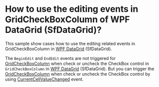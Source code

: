 # How to use the editing events in GridCheckBoxColumn of WPF DataGrid (SfDataGrid)?

This sample show cases how to use the editing related events in GridCheckBoxColumn in [WPF DataGrid](https://www.syncfusion.com/wpf-controls/datagrid) (SfDataGrid).

The `BeginEdit` and `EndEdit` events are not triggered for [GridCheckBoxColumn](https://help.syncfusion.com/cr/wpf/Syncfusion.UI.Xaml.Grid.GridCheckBoxColumn.html) when check or uncheck the CheckBox control in `GridCheckBoxColumn` in [WPF DataGrid](https://www.syncfusion.com/wpf-controls/datagrid) (SfDataGrid). But you can trigger the [GridCheckBoxColumn](https://help.syncfusion.com/cr/wpf/Syncfusion.UI.Xaml.Grid.GridCheckBoxColumn.html) when check or uncheck the CheckBox control by using [CurrentCellValueChanged](https://help.syncfusion.com/cr/wpf/Syncfusion.UI.Xaml.Grid.SfDataGrid.html#Syncfusion_UI_Xaml_Grid_SfDataGrid_CurrentCellValueChanged) event.